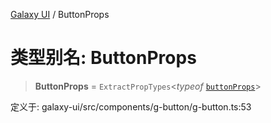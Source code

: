 [Galaxy UI](../index.md) / ButtonProps

# 类型别名: ButtonProps

> **ButtonProps** = `ExtractPropTypes`\<_typeof_ [`buttonProps`](../variables/buttonProps.md)\>

定义于: galaxy-ui/src/components/g-button/g-button.ts:53
